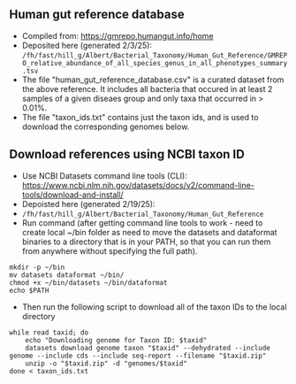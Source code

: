 ## Human gut reference database
- Compiled from: https://gmrepo.humangut.info/home
- Deposited here (generated 2/3/25): ```/fh/fast/hill_g/Albert/Bacterial_Taxonomy/Human_Gut_Reference/GMREPO_relative_abundance_of_all_species_genus_in_all_phenotypes_summary.tsv```
- The file "human_gut_reference_database.csv" is a curated dataset from the above reference.  It includes all bacteria that occured in at least 2 samples of a given diseaes group and only taxa that occurred in > 0.01%.
- The file "taxon_ids.txt" contains just the taxon ids, and is used to download the corresponding genomes below.

## Download references using NCBI taxon ID
- Use NCBI Datasets command line tools (CLI): https://www.ncbi.nlm.nih.gov/datasets/docs/v2/command-line-tools/download-and-install/
- Depoisted here (generated 2/19/25):
- ```/fh/fast/hill_g/Albert/Bacterial_Taxonomy/Human_Gut_Reference```
- Run command (after getting command line tools to work - need to create local ~/bin folder as need to move the datasets and dataformat binaries to a directory that is in your PATH, so that you can run them from anywhere without specifying the full path).
```
mkdir -p ~/bin
mv datasets dataformat ~/bin/
chmod +x ~/bin/datasets ~/bin/dataformat
echo $PATH
```
- Then run the following script to download all of the taxon IDs to the local directory
```
while read taxid; do
    echo "Downloading genome for Taxon ID: $taxid"
    datasets download genome taxon "$taxid" --dehydrated --include genome --include cds --include seq-report --filename "$taxid.zip"
    unzip -o "$taxid.zip" -d "genomes/$taxid"
done < taxon_ids.txt
```
